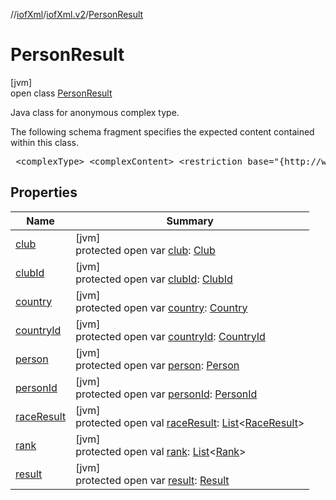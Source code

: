 //[iofXml](../../../index.md)/[iofXml.v2](../index.md)/[PersonResult](index.md)

# PersonResult

[jvm]\
open class [PersonResult](index.md)

<p>Java class for anonymous complex type. <p>The following schema fragment specifies the expected content contained within this class. <pre> &lt;complexType&gt; &lt;complexContent&gt; &lt;restriction base="{http://www.w3.org/2001/XMLSchema}anyType"&gt; &lt;sequence&gt; &lt;choice&gt; &lt;element ref="{}PersonId"/&gt; &lt;element ref="{}Person"/&gt; &lt;/choice&gt; &lt;choice minOccurs="0"&gt; &lt;element ref="{}ClubId"/&gt; &lt;element ref="{}Club"/&gt; &lt;element ref="{}CountryId"/&gt; &lt;element ref="{}Country"/&gt; &lt;/choice&gt; &lt;element ref="{}Rank" maxOccurs="unbounded" minOccurs="0"/&gt; &lt;element ref="{}Result"/&gt; &lt;element ref="{}RaceResult" maxOccurs="unbounded" minOccurs="0"/&gt; &lt;/sequence&gt; &lt;/restriction&gt; &lt;/complexContent&gt; &lt;/complexType&gt; </pre>

## Properties

| Name | Summary |
|---|---|
| [club](club.md) | [jvm]<br>protected open var [club](club.md): [Club](../-club/index.md) |
| [clubId](club-id.md) | [jvm]<br>protected open var [clubId](club-id.md): [ClubId](../-club-id/index.md) |
| [country](country.md) | [jvm]<br>protected open var [country](country.md): [Country](../-country/index.md) |
| [countryId](country-id.md) | [jvm]<br>protected open var [countryId](country-id.md): [CountryId](../-country-id/index.md) |
| [person](person.md) | [jvm]<br>protected open var [person](person.md): [Person](../-person/index.md) |
| [personId](person-id.md) | [jvm]<br>protected open var [personId](person-id.md): [PersonId](../-person-id/index.md) |
| [raceResult](race-result.md) | [jvm]<br>protected open val [raceResult](race-result.md): [List](https://docs.oracle.com/javase/8/docs/api/java/util/List.html)<[RaceResult](../-race-result/index.md)> |
| [rank](rank.md) | [jvm]<br>protected open val [rank](rank.md): [List](https://docs.oracle.com/javase/8/docs/api/java/util/List.html)<[Rank](../-rank/index.md)> |
| [result](result.md) | [jvm]<br>protected open var [result](result.md): [Result](../-result/index.md) |
